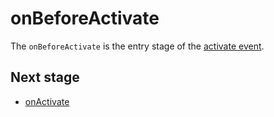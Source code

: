 # onBeforeActivate
The `onBeforeActivate` is the entry stage of the [activate event](../events/activate.md).

## Next stage
- [onActivate](onActivate.md)
